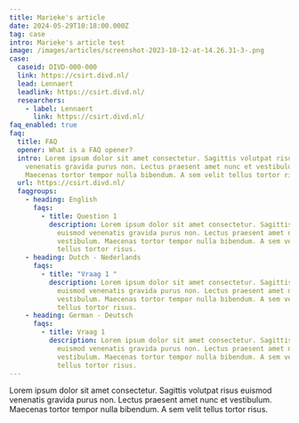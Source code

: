 ```yaml
---
title: Marieke's article
date: 2024-05-29T10:18:00.000Z
tag: case
intro: Marieke's article test
image: /images/articles/screenshot-2023-10-12-at-14.26.31-3-.png
case:
  caseid: DIVD-000-000
  link: https://csirt.divd.nl/
  lead: Lennaert
  leadlink: https://csirt.divd.nl/
  researchers:
    - label: Lennaert
      link: https://csirt.divd.nl/
faq_enabled: true
faq:
  title: FAQ
  opener: What is a FAQ opener?
  intro: Lorem ipsum dolor sit amet consectetur. Sagittis volutpat risus euismod
    venenatis gravida purus non. Lectus praesent amet nunc et vestibulum.
    Maecenas tortor tempor nulla bibendum. A sem velit tellus tortor risus.
  url: https://csirt.divd.nl/
  faqgroups:
    - heading: English
      faqs:
        - title: Question 1
          description: Lorem ipsum dolor sit amet consectetur. Sagittis volutpat risus
            euismod venenatis gravida purus non. Lectus praesent amet nunc et
            vestibulum. Maecenas tortor tempor nulla bibendum. A sem velit
            tellus tortor risus.
    - heading: Dutch - Nederlands
      faqs:
        - title: "Vraag 1 "
          description: Lorem ipsum dolor sit amet consectetur. Sagittis volutpat risus
            euismod venenatis gravida purus non. Lectus praesent amet nunc et
            vestibulum. Maecenas tortor tempor nulla bibendum. A sem velit
            tellus tortor risus.
    - heading: German - Deutsch
      faqs:
        - title: Vraag 1
          description: Lorem ipsum dolor sit amet consectetur. Sagittis volutpat risus
            euismod venenatis gravida purus non. Lectus praesent amet nunc et
            vestibulum. Maecenas tortor tempor nulla bibendum. A sem velit
            tellus tortor risus.
---
```

Lorem ipsum dolor sit amet consectetur. Sagittis volutpat risus euismod venenatis gravida purus non. Lectus praesent amet nunc et vestibulum. Maecenas tortor tempor nulla bibendum. A sem velit tellus tortor risus.
